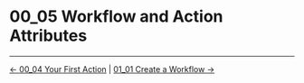 # 00_05 Workflow and Action Attributes

<!-- FooterStart -->
---
[← 00_04 Your First Action](../00_04_your_first_action/README.md) | [01_01 Create a Workflow →](../../ch1_actions_and_workflows/01_01_create_a_workflow/README.md)
<!-- FooterEnd -->
